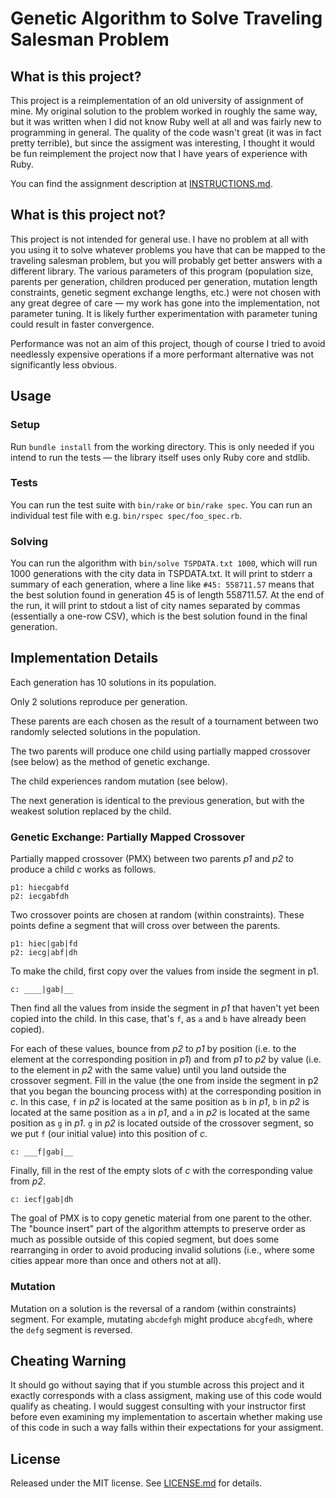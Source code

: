 # Genetic Algorithm to Solve Traveling Salesman Problem

## What is this project?

This project is a reimplementation of an old university of assignment of mine.
My original solution to the problem worked in roughly the same way, but it was
written when I did not know Ruby well at all and was fairly new to programming
in general.  The quality of the code wasn't great (it was in fact pretty
terrible), but since the assigment was interesting, I thought it would be fun
reimplement the project now that I have years of experience with Ruby.

You can find the assignment description at [INSTRUCTIONS.md](INSTRUCTIONS.md).

## What is this project not?

This project is not intended for general use.  I have no problem at all with you
using it to solve whatever problems you have that can be mapped to the traveling
salesman problem, but you will probably get better answers with a different library.
The various parameters of this program (population size, parents per generation,
children produced per generation, mutation length constraints, genetic segment
exchange lengths, etc.) were not chosen with any great degree of care — my work
has gone into the implementation, not parameter tuning.  It is likely further
experimentation with parameter tuning could result in faster convergence.

Performance was not an aim of this project, though of course I tried to avoid
needlessly expensive operations if a more performant alternative was not
significantly less obvious.

## Usage

### Setup

Run `bundle install` from the working directory.  This is only needed if you
intend to run the tests — the library itself uses only Ruby core and stdlib.

### Tests

You can run the test suite with `bin/rake` or `bin/rake spec`.
You can run an individual test file with e.g. `bin/rspec spec/foo_spec.rb`.

### Solving

You can run the algorithm with `bin/solve TSPDATA.txt 1000`, which will run
1000 generations with the city data in TSPDATA.txt.  It will print to stderr
a summary of each generation, where a line like `#45: 558711.57` means that
the best solution found in generation 45 is of length 558711.57.  At the end
of the run, it will print to stdout a list of city names separated by commas
(essentially a one-row CSV), which is the best solution found in the final
generation.

## Implementation Details

Each generation has 10 solutions in its population.

Only 2 solutions reproduce per generation.

These parents are each chosen as the result of a tournament between two randomly
selected solutions in the population.

The two parents will produce one child using partially mapped crossover
(see below) as the method of genetic exchange.

The child experiences random mutation (see below).

The next generation is identical to the previous generation, but with the weakest
solution replaced by the child.

### Genetic Exchange: Partially Mapped Crossover

Partially mapped crossover (PMX) between two parents *p1* and *p2* to produce a
child *c* works as follows.

```
p1: hiecgabfd
p2: iecgabfdh
```

Two crossover points are chosen at random (within constraints).  These points
define a segment that will cross over between the parents.

```
p1: hiec|gab|fd
p2: iecg|abf|dh
```

To make the child, first copy over the values from inside the segment in p1.

```
c: ____|gab|__
```

Then find all the values from inside the segment in *p1* that haven't yet been
copied into the child.  In this case, that's `f`, as `a` and `b` have already
been copied).

For each of these values, bounce from *p2* to *p1* by position (i.e. to the element
at the corresponding position in *p1*) and from *p1* to *p2* by value (i.e. to
the element in *p2* with the same value) until you land outside the crossover segment.
Fill in the value (the one from inside the segment in p2 that you began the bouncing
process with) at the corresponding position in *c*. In this case, `f` in *p2* is
located at the same position as `b` in *p1*, `b` in *p2* is located at the same
position as `a` in *p1*, and `a` in *p2* is located at the same position as `g` in
*p1*. `g` in *p2* is located outside of the crossover segment, so we put `f` (our
initial value) into this position of *c*.

```
c: ___f|gab|__
```

Finally, fill in the rest of the empty slots of *c* with the corresponding value from
*p2*.

```
c: iecf|gab|dh
```

The goal of PMX is to copy genetic material from one parent to the other. The
"bounce insert" part of the algorithm attempts to preserve order as much as possible
outside of this copied segment, but does some rearranging in order to avoid producing
invalid solutions (i.e., where some cities appear more than once and others not
at all).

### Mutation

Mutation on a solution is the reversal of a random (within constraints) segment.
For example, mutating `abcdefgh` might produce `abcgfedh`, where the `defg` segment
is reversed.

## Cheating Warning

It should go without saying that if you stumble across this project and it exactly
corresponds with a class assigment, making use of this code would qualify as
cheating.  I would suggest consulting with your instructor first before even
examining my implementation to ascertain whether making use of this code in such
a way falls within their expectations for your assigment.

## License

Released under the MIT license.  See [LICENSE.md](LICENSE.md) for details.
